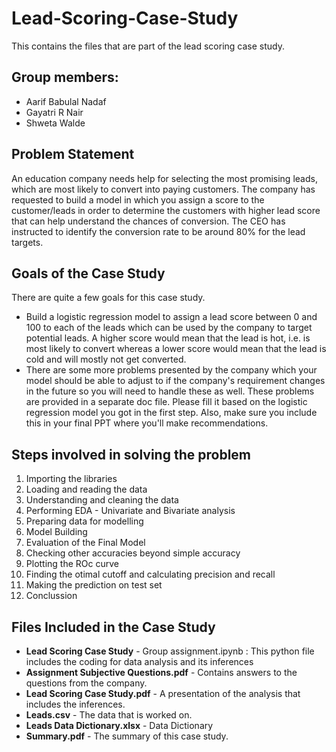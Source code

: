 # Lead-Scoring-Case-Study
This contains the files that are part of the lead scoring case study.

## Group members:

- Aarif Babulal Nadaf
- Gayatri R Nair
- Shweta Walde
## Problem Statement
An education company needs help for selecting the most promising leads, which are most likely to convert into paying customers. The company has requested to build a model in which you assign a score to the customer/leads in order to determine the customers with higher lead score that can help understand the chances of conversion. The CEO has instructed to identify the conversion rate to be around 80% for the lead targets.

## Goals of the Case Study
There are quite a few goals for this case study.

- Build a logistic regression model to assign a lead score between 0 and 100 to each of the leads which can be used by the company to target potential leads. A higher score would mean that the lead is hot, i.e. is most likely to convert whereas a lower score would mean that the lead is cold and will mostly not get converted.
- There are some more problems presented by the company which your model should be able to adjust to if the company's requirement changes in the future so you will need to handle these as well. These problems are provided in a separate doc file. Please fill it based on the logistic regression model you got in the first step. Also, make sure you include this in your final PPT where you'll make recommendations.

## Steps involved in solving the problem
1. Importing the libraries
2. Loading and reading the data
3. Understanding and cleaning the data
4. Performing EDA - Univariate and Bivariate analysis
5. Preparing data for modelling
6. Model Building
7. Evaluation of the Final Model
8. Checking other accuracies beyond simple accuracy
9. Plotting the ROc curve
10. Finding the otimal cutoff and calculating precision and recall
11. Making the prediction on test set
12. Conclussion

## Files Included in the Case Study

- **Lead Scoring Case Study** - Group assignment.ipynb : This python file includes the coding for data analysis and its inferences
- **Assignment Subjective Questions.pdf** - Contains answers to the questions from the company. 
- **Lead Scoring Case Study.pdf** - A presentation of the analysis that includes the inferences.
- **Leads.csv** - The data that is worked on.
- **Leads Data Dictionary.xlsx** - Data Dictionary
- **Summary.pdf** - The summary of this case study.